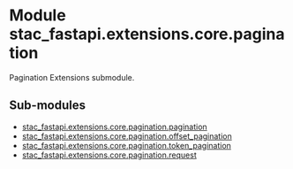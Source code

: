 # Module stac_fastapi.extensions.core.pagination

Pagination Extensions submodule.

## Sub-modules

* [stac_fastapi.extensions.core.pagination.pagination](pagination.md)
* [stac_fastapi.extensions.core.pagination.offset_pagination](offset_pagination.md)
* [stac_fastapi.extensions.core.pagination.token_pagination](token_pagination.md)
* [stac_fastapi.extensions.core.pagination.request](request.md)
